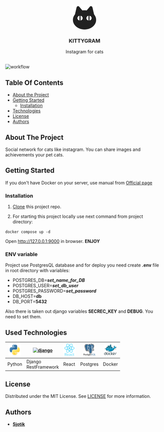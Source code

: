 
<br/>
<p align="center">
  <a href="https://github.com/sjotik/kittygram_final">
    <img src="frontend/src/images/logo.svg" alt="Logo" width="80" height="80">
  </a>

  <h3 align="center">KITTYGRAM</h3>

  <p align="center">
    Instagram for cats
    <br/>
    <br/>
  </p>
</p>

![workflow](https://github.com/sjotik/kittygram_final/actions/workflows/main.yml/badge.svg)

## Table Of Contents

* [About the Project](#about-the-project)
* [Getting Started](#getting-started)
  * [Installation](#installation)
* [Technologies](#used-technologies)
* [License](#license)
* [Authors](#authors)

## About The Project

Social network for cats like instagram.
You can share images and achievements your pet cats.

## Getting Started

If you don't have Docker on your server, use manual from [Official page](https://docs.docker.com/engine/install/)

### Installation

1. [Clone](git@github.com:sjotik/kittygram_final.git) this project repo.

2. For starting this project locally use next command from project directory:

`docker compose up -d`

Open http://127.0.0.1:9000 in browser. **ENJOY**

### ENV variable

Project use PostgresQL database and for deploy you need create **.env** file in root directory with variables:
+ POSTGRES_DB=***set_name_for_DB***
+ POSTGRES_USER=***set_db_user***
+ POSTGRES_PASSWORD=***set_password***
+ DB_HOST=**db**
+ DB_PORT=**5432**

Also there is taken out django variables **SECREC_KEY** and **DEBUG**. You need to set them.

## Used Technologies

<table class="tg">
<thead>
  <tr>
    <th class="tg-wp8o"><a href="https://www.python.org" target="_blank" rel="noreferrer"> <img src="https://raw.githubusercontent.com/devicons/devicon/master/icons/python/python-original.svg" alt="python" width="40" height="40"/> </a></th>
    <th class="tg-wp8o"><a href="https://www.djangoproject.com/" target="_blank" rel="noreferrer"> <img src="https://cdn.worldvectorlogo.com/logos/django.svg" alt="django" width="40" height="40"/> </a></th>
    <th class="tg-wp8o"><a href="https://reactjs.org/" target="_blank" rel="noreferrer"> <img src="https://raw.githubusercontent.com/devicons/devicon/master/icons/react/react-original-wordmark.svg" alt="react" width="40" height="40"/> </a></th>
    <th class="tg-wp8o"><a href="https://www.postgresql.org" target="_blank" rel="noreferrer"> <img src="https://raw.githubusercontent.com/devicons/devicon/master/icons/postgresql/postgresql-original-wordmark.svg" alt="postgresql" width="40" height="40"/> </a></th>
    <th class="tg-wp8o"><a href="https://www.docker.com/" target="_blank" rel="noreferrer"> <img src="https://raw.githubusercontent.com/devicons/devicon/master/icons/docker/docker-original-wordmark.svg" alt="docker" width="40" height="40"/> </a></th>
  </tr>
</thead>
<tbody>
  <tr>
    <td class="tg-wp8o">Python</td>
    <td class="tg-wp8o">Django<br>RestFramework</td>
    <td class="tg-wp8o">React</td>
    <td class="tg-wp8o">Postgres</td>
    <td class="tg-wp8o">Docker</td>
  </tr>
</tbody>
</table>

## License

Distributed under the MIT License. See [LICENSE](https://github.com/sjotik/kittygram_final/blob/main/LICENSE.md) for more information.

## Authors

* [**Sjotik**](https://github.com/sjotik/)
